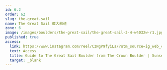 ```yaml
---
id: 6.2
order: 62
slug: the-great-sail
name: The Great Sail 偉大航道
zone: 6
image: /images/boulders/the-great-sail/the-great-sail-3-4-w4032w-r1.jpg
published: true
access:
  link: https://www.instagram.com/reel/CzNgP9fyiLs/?utm_source=ig_web_copy_link&igshid=MzRlODBiNWFlZA==
  text: Access
  title: Guide to The Great Sail Boulder from The Crown Boulder | Sunset Forest Access Guide | CRAGS.HK
  target: _blank
---
```

